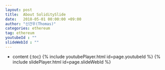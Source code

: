 ```yaml
---
layout: post
title:  About SoliditySlide
date:   2018-05-01 00:00:00 +09:00
author: "신건우(Thomas)"
categories: ethereum
tag: ethereum
youtubeId : ""
slideWebId : ""
---
```

* content
{:toc}
{% include youtubePlayer.html id=page.youtubeId %}
{% include slidePlayer.html id=page.slideWebId %}

